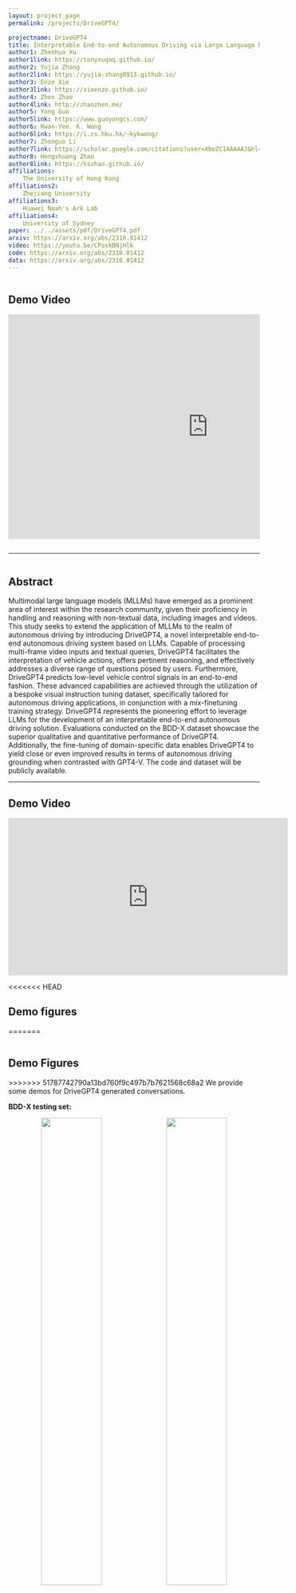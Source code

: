 ```yaml
---
layout: project_page
permalink: /projects/DriveGPT4/

projectname: DriveGPT4
title: Interpretable End-to-end Autonomous Driving via Large Language Model
author1: Zhenhua Xu
author1link: https://tonyxuqaq.github.io/
author2: Yujia Zhang
author2link: https://yujia-zhang0913.github.io/
author3: Enze Xie
author3link: https://xieenze.github.io/
author4: Zhen Zhao
author4link: http://zhaozhen.me/
author5: Yong Guo
author5link: https://www.guoyongcs.com/
author6: Kwan-Yee. K. Wong
author6link: https://i.cs.hku.hk/~kykwong/
author7: Zhenguo Li
author7link: https://scholar.google.com/citations?user=XboZC1AAAAAJ&hl=en
author8: Hengshuang Zhao
author8link: https://hszhao.github.io/
affiliations:
    The University of Hong Kong 
affiliations2:
    Zhejiang University
affiliations3:
    Huawei Noah's Ark Lab
affiliations4:
    University of Sydney 
paper: ../../assets/pdf/DriveGPT4.pdf
arxiv: https://arxiv.org/abs/2310.01412
video: https://youtu.be/CPoskBNjHlk
code: https://arxiv.org/abs/2310.01412
data: https://arxiv.org/abs/2310.01412
---
```



<!-- > Note: This is an example of a Jekyll-based project website template: [Github link](https://github.com/shunzh/project_website).\
> The following content is generated by ChatGPT. The figure is manually added. -->
<div class="columns is-centered has-text-centered">
    <div class="column is-four-fifths">
        <h2>Demo Video</h2>
        <p align="center"><iframe width="800" height="450" src="https://www.youtube.com/embed/CPoskBNjHlk" frameborder="0" allowfullscreen></iframe></p>
    </div>
</div>

---
<div class="columns is-centered has-text-centered">
    <div class="column is-four-fifths">
        <h2>Abstract</h2>
        <div class="content has-text-justified">
Multimodal large language models (MLLMs) have emerged as a prominent area of interest within the research community, given their proficiency in handling and reasoning with non-textual data, including images and videos. This study seeks to extend the application of MLLMs to the realm of autonomous driving by introducing DriveGPT4, a novel interpretable end-to-end autonomous driving system based on LLMs. Capable of processing multi-frame video inputs and textual queries, DriveGPT4 facilitates the interpretation of vehicle actions, offers pertinent reasoning, and effectively addresses a diverse range of questions posed by users. Furthermore, DriveGPT4 predicts low-level vehicle control signals in an end-to-end fashion.
These advanced capabilities are achieved through the utilization of a bespoke visual instruction tuning dataset, specifically tailored for autonomous driving applications, in conjunction with a mix-finetuning training strategy.  DriveGPT4 represents the pioneering effort to leverage LLMs for the development of an interpretable end-to-end autonomous driving solution. Evaluations conducted on the BDD-X dataset showcase the superior qualitative and quantitative performance of DriveGPT4. Additionally, the fine-tuning of domain-specific data enables DriveGPT4 to yield close or even improved results in terms of autonomous driving grounding when contrasted with GPT4-V. The code and dataset will be publicly available.
        </div>
    </div>
</div>

---


## Demo Video
<p align="center"><iframe width="560" height="315" src="https://www.youtube.com/embed/CPoskBNjHlk" frameborder="0" allowfullscreen></iframe></p>

<<<<<<< HEAD
## Demo figures
=======


<div class="columns is-centered has-text-centered">
    <div class="column is-four-fifths">
        <h2>Demo Figures</h2>
    </div>
</div>
>>>>>>> 51787742790a13bd760f9c497b7b7621568c68a2
We provide some demos for DriveGPT4 generated conversations.

**BDD-X testing set:**
<p align="center">
  <img style="width: 49%" src="img/example_1-1.png" />
  <img style="width: 49%" src="img/example_2-1.png" />
</p>
**NuScenes validation set:**
<p align="center">
  <img style="width: 49%" src="img/example_3-1.png" />
  <img style="width: 49%" src="img/example_4-1.png" />
</p>
**Video games:**
<p align="center">
  <img style="width: 49%" src="img/example_gta-1.png" />
</p>
**Additional results on the BDD-X testing set:**
<p align="center">
  <img style="width: 49%" src="img/ex1-1.png" />
  <img style="width: 49%" src="img/ex2-1.png" />
</p>
<p align="center">
  <img style="width: 49%" src="img/ex3-1.png" />
  <img style="width: 49%" src="img/ex4-1.png" />
</p>
<p align="center">
  <img style="width: 49%" src="img/ex5-1.png" />
  <img style="width: 49%" src="img/ex6-1.png" />
</p>
<p align="center">
  <img style="width: 49%" src="img/ex7-1.png" />
  <img style="width: 49%" src="img/ex8-1.png" />
</p>

---
## Contact
For any questions, please send email to zhxuv at hku dot hk。

---
## Citation
```
@article{xu2023drivegpt4,
  title={DriveGPT4: Interpretable End-to-end Autonomous Driving via Large Language Model},
  author={Xu, Zhenhua and Zhang, Yujia and Xie, Enze and Zhao, Zhen and Guo, Yong and Wong, Kenneth KY and Li, Zhenguo and Zhao, Hengshuang},
  journal={arXiv preprint arXiv:2310.01412},
  year={2023}
}
```
